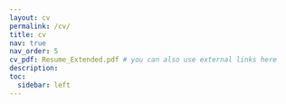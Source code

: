```yaml
---
layout: cv
permalink: /cv/
title: cv
nav: true
nav_order: 5
cv_pdf: Resume_Extended.pdf # you can also use external links here
description:
toc:
  sidebar: left
---
```

